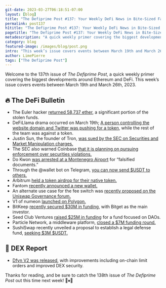 ```yaml
---
git-date: 2023-03-27T06:18:51-07:00
layout: [blog]
title: "The Defiprime Post #137: Your Weekly DeFi News in Bite-Sized Fashion"
permalink: post137
h1title: "The Defiprime Post #137: Your Weekly DeFi News in Bite-Sized Fashion"
pagetitle: "The Defiprime Post #137: Your Weekly DeFi News in Bite-Sized Fashion"
metadescription: "A quick weekly primer covering the biggest developments around Ethereum and DeFi. This week’s issue covers events between March 19th and March 26th, 2023"
category: blog
featured-image: /images/blog/post.png
intro: "This week’s issue covers events between March 19th and March 26th, 2023"
author: LimePierre
tags: ["The Defiprime Post"]
---
```


Welcome to the 137th issue of _The Defiprime Post_, a quick weekly primer covering the biggest developments around Ethereum and DeFi. This week’s issue covers events between March 19th and March 26th, 2023.


## 🔥 The DeFi Bulletin

* The Euler hacker [returned 58,737 ether](https://www.theblock.co/post/222810/euler-hacker-returns-51000-ether-worth-about-89-million), a significant portion of the stolen funds.
* DeFiLlama drama occurred on March 19th; [A person controlling the website domain and Twitter was pushing for a token](https://twitter.com/defiprime/status/1637473843064500226), while the rest of the team was against a token.
* Justin Sun, the founder of Tron, [was sued by the SEC on Securities and Market Manipulation charges.](https://www.coindesk.com/policy/2023/03/22/tron-founder-justin-sun-sued-by-us-sec-on-securities-market-manipulation-charges/?s=35)
* The SEC also warned Coinbase [that it is planning on pursuing enforcement over securities violations.](https://www.coindesk.com/policy/2023/03/22/sec-warns-coinbase-its-pursuing-enforcement-action-over-securities-violations/)
* Do Kwon [was arrested at a Montenegro Airport](https://blockworks.co/news/do-kwon-arrested?nocache) for “falsified documents.”
* Through the @wallet bot on Telegram, [you can now send $USDT to others.](https://www.coindesk.com/business/2023/03/22/telegram-users-can-now-transfer-usdt-through-chats/)
* Arbitrum [held a token airdrop for their native token.](https://www.theblock.co/post/222205/arbitrum-airdrop-token-claim-live)
* Fantom [recently announced a new wallet.](https://fantom.foundation/blog/new-fantom-wallet-is-here/)
* An alternate use case for the fee switch was [recently proposed on the Uniswap Governance forum.](https://gov.uniswap.org/t/uniswap-proposal-an-alternative-use-case-for-the-fee-switch/20779)
* V1 of numeon [launched on Polygon.](https://medium.com/numoen/v1-0-launches-on-polygon-10be55938237)
* BitKeep [recently secured $30M in funding](https://www.theblock.co/post/221903/bitget-bitkeep-acquisition-investment), with Bitget as the main investor.
* Seed Club Ventures [raised $25M in funding](https://techcrunch.com/2023/03/21/seed-club-ventures-emerges-from-stealth-with-25m-fund-focused-on-daos/?guccounter=1) for a fund focused on DAOs.
* Particle Network, a middleware platform, [closed a $7M funding round.](https://www.theblock.co/post/221975/particle-network-raise)
* SushiSwap recently unveiled a proposal to establish a legal defense fund, [seeking $3M $USDT.](https://www.theblock.co/post/221723/sushi-hit-with-sec-subpoena-seeking-3-million-usdt-legal-defense-fund)


## 💱 DEX Report

* [Dfyn V2 was released](https://www.coindesk.com/tech/2023/03/21/dfyn-version-2-goes-live-with-on-chain-limit-orders-and-enhanced-dex-security/), with improvements including on-chain limit orders and improved DEX security.

Thanks for reading, and be sure to catch the 138th issue of _The Defiprime Post_ out this time next week! 👋♦️👋